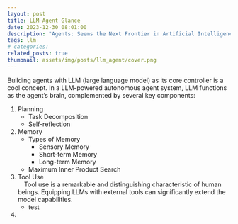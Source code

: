 ```yaml
---
layout: post
title: LLM-Agent Glance
date: 2023-12-30 08:01:00
description: "Agents: Seems the Next Frontier in Artificial Intelligence. "
tags: llm
# categories: 
related_posts: true 
thumbnail: assets/img/posts/llm_agent/cover.png
---
```

Building agents with LLM (large language model) as its core controller is a cool concept.
In a LLM-powered autonomous agent system, LLM functions as the agent’s brain, complemented by several key components:
1. Planning
    - Task Decomposition
    - Self-reflection
2. Memory
    - Types of Memory
        - Sensory Memory
        - Short-term Memory
        - Long-term Memory
    - Maximum Inner Product Search
3. Tool Use
    <br />&emsp;Tool use is a remarkable and distinguishing characteristic of human beings. Equipping LLMs with external tools can significantly extend the model capabilities.
    - test 
4. 
